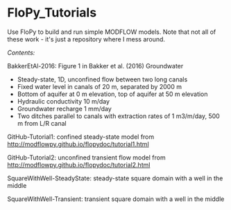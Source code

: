 # FloPy_Tutorials
Use FloPy to build and run simple MODFLOW models. Note that not all of these work - it's just a repository where I mess around.

*Contents:*

BakkerEtAl-2016: Figure 1 in Bakker et al. (2016) Groundwater
- Steady-state, 1D, unconfined flow between two long canals
- Fixed water level in canals of 20 m, separated by 2000 m
- Bottom of aquifer at 0 m elevation, top of aquifer at 50 m elevation
- Hydraulic conductivity 10 m/day
- Groundwater recharge 1 mm/day
- Two ditches parallel to canals with extraction rates of 1 m3/m/day, 500 m from L/R canal

GitHub-Tutorial1: confined steady-state model from http://modflowpy.github.io/flopydoc/tutorial1.html

GitHub-Tutorial2: unconfined transient flow model from http://modflowpy.github.io/flopydoc/tutorial2.html

SquareWithWell-SteadyState: steady-state square domain with a well in the middle

SquareWithWell-Transient: transient square domain with a well in the middle
